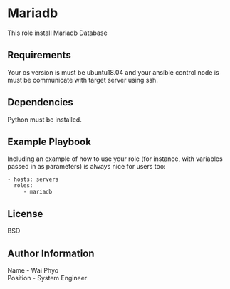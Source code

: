 Mariadb
=========

This role install Mariadb Database

Requirements
------------

Your os version is must be ubuntu18.04 and your ansible control node is must be communicate with target server using ssh.

Dependencies
------------

Python must be installed.

Example Playbook
----------------

Including an example of how to use your role (for instance, with variables passed in as parameters) is always nice for users too:

    - hosts: servers
      roles:
         - mariadb

License
-------

BSD

Author Information
------------------
Name - Wai Phyo <br>
Position - System Engineer 

